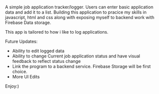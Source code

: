 A simple job application tracker/logger. Users can enter basic application data and add it to a list. Building this application to pracice my skills in javascript, html and css along with exposing myself to backend work with Firebase Data storage. 

This app is tailored to how i like to log applications. 


Future Updates: 

- Ability to edit logged data
- Ability to change Current job application status and have visual feedback to reflect status change
- Link the program to a backend service. Firebase Storage will be first choice. 
- More UI Edits

Enjoy:) 

